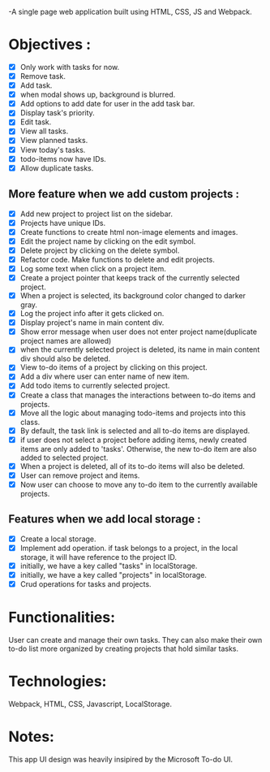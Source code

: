 -A single page web application built using HTML, CSS, JS and Webpack.

# Objectives :
- [x] Only work with tasks for now.
- [x] Remove task.
- [x] Add task.
- [x] when modal shows up, background is blurred.
- [x] Add options to add date for user in the add task bar.
- [x] Display task's priority.
- [x] Edit task.
- [x] View all tasks.
- [x] View planned tasks.
- [x] View today's tasks.
- [x] todo-items now have IDs.
- [x] Allow duplicate tasks.

## More feature when we add custom projects :
- [x] Add new project to project list on the sidebar.
- [x] Projects have unique IDs.
- [x] Create functions to create html non-image elements and images.
- [x] Edit the project name by clicking on the edit symbol.
- [x] Delete project by clicking on the delete symbol.
- [x] Refactor code. Make functions to delete and edit projects.
- [x] Log some text when click on a project item.
- [x] Create a project pointer that keeps track of the currently selected project.
- [x] When a project is selected, its background color changed to darker gray.
- [x] Log the project info after it gets clicked on.
- [x] Display project's name in main content div.
- [x] Show error message when user does not enter project name(duplicate project names are allowed)
- [x] when the currently selected project is deleted, its name in main content div should also be deleted.
- [x] View to-do items of a project by clicking on this project.
- [x] Add a div where user can enter name of new item.
- [x] Add todo items to currently selected project.
- [x] Create a class that manages the interactions between to-do items and projects.
- [x] Move all the logic about managing todo-items and projects into this class.
- [x] By default, the task link is selected and all to-do items are displayed.
- [x] if user does not select a project before adding items, newly created items are only added to 'tasks'. Otherwise, the new to-do item are also added to selected project.
- [x] When a project is deleted, all of its to-do items will also be deleted.
- [x] User can remove project and items.
- [x] Now user can choose to move any to-do item to the currently available projects.

## Features when we add local storage :
- [x] Create a local storage.
- [x] Implement add operation. if task belongs to a project, in the local storage, it will have reference to the project ID.
- [x] initially, we have a key called "tasks" in localStorage. 
- [x] initially, we have a key called "projects" in localStorage.
- [x] Crud operations for tasks and projects.

# Functionalities:
User can create and manage their own tasks. They can also make their own to-do list more organized by creating projects that hold similar tasks.

# Technologies:
Webpack, HTML, CSS, Javascript, LocalStorage.

# Notes:
This app UI design was heavily insipired by the Microsoft To-do UI. 
